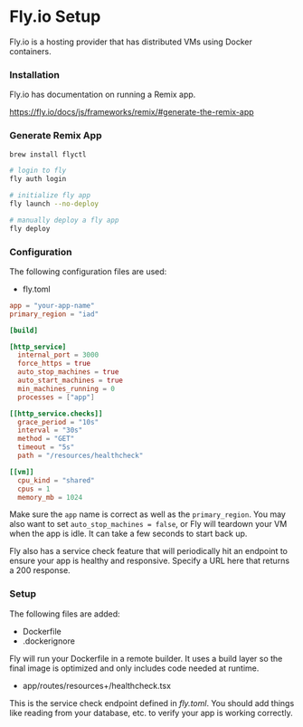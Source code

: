# Fly.io Setup

Fly.io is a hosting provider that has distributed VMs using Docker containers.

### Installation

Fly.io has documentation on running a Remix app.

https://fly.io/docs/js/frameworks/remix/#generate-the-remix-app

### Generate Remix App

```bash
brew install flyctl

# login to fly
fly auth login

# initialize fly app
fly launch --no-deploy

# manually deploy a fly app
fly deploy
```

### Configuration

The following configuration files are used:

- fly.toml

```toml
app = "your-app-name"
primary_region = "iad"

[build]

[http_service]
  internal_port = 3000
  force_https = true
  auto_stop_machines = true
  auto_start_machines = true
  min_machines_running = 0
  processes = ["app"]

[[http_service.checks]]
  grace_period = "10s"
  interval = "30s"
  method = "GET"
  timeout = "5s"
  path = "/resources/healthcheck"

[[vm]]
  cpu_kind = "shared"
  cpus = 1
  memory_mb = 1024
```

Make sure the `app` name is correct as well as the `primary_region`. You may
also want to set `auto_stop_machines = false`, or Fly will teardown your VM
when the app is idle. It can take a few seconds to start back up.

Fly also has a service check feature that will periodically hit an endpoint
to ensure your app is healthy and responsive. Specify a URL here that returns
a 200 response.

### Setup

The following files are added:

- Dockerfile
- .dockerignore

Fly will run your Dockerfile in a remote builder. It uses a build layer so the
final image is optimized and only includes code needed at runtime.

- app/routes/resources+/healthcheck.tsx

This is the service check endpoint defined in _fly.toml_. You should add things
like reading from your database, etc. to verify your app is working correctly.
